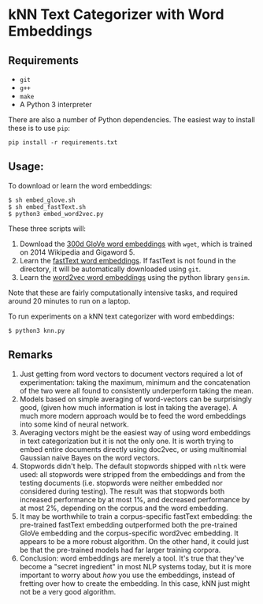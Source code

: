 # kNN Text Categorizer with Word Embeddings

## Requirements

- `git`
- `g++`
- `make`
- A Python 3 interpreter

There are also a number of Python dependencies. The easiest way to install these
is to use `pip`:

```
pip install -r requirements.txt
```

## Usage:

To download or learn the word embeddings:

```
$ sh embed_glove.sh
$ sh embed_fastText.sh
$ python3 embed_word2vec.py
```

These three scripts will:

1. Download the [300d GloVe word
   embeddings](https://nlp.stanford.edu/projects/glove/) with `wget`, which is
   trained on 2014 Wikipedia and Gigaword 5.
2. Learn the [fastText word embeddings](https://fasttext.cc/). If fastText is
   not found in the directory, it will be automatically downloaded using `git`.
3. Learn the [word2vec word
   embeddings](https://radimrehurek.com/gensim/models/word2vec.html) using the
   python library `gensim`.

Note that these are fairly computationally intensive tasks, and required around
20 minutes to run on a laptop.

To run experiments on a kNN text categorizer with word embeddings:

```
$ python3 knn.py
```

## Remarks

1. Just getting from word vectors to document vectors required a lot of
   experimentation: taking the maximum, minimum and the concatenation of the two
   were all found to consistently underperform taking the mean.
2. Models based on simple averaging of word-vectors can be surprisingly good,
   (given how much information is lost in taking the average). A much more
   modern approach would be to feed the word embeddings into some kind of neural
   network.
3. Averaging vectors might be the easiest way of using word embeddings in text
   categorization but it is not the only one. It is worth trying to embed entire
   documents directly using doc2vec, or using multinomial Gaussian naive Bayes
   on the word vectors.
4. Stopwords didn't help. The default stopwords shipped with `nltk` were used:
   all stopwords were stripped from the embeddings and from the testing
   documents (i.e. stopwords were neither embedded nor considered during
   testing). The result was that stopwords both increased performance by at most
   1%, and decreased performance by at most 2%, depending on the corpus and the
   word embedding.
5. It may be worthwhile to train a corpus-specific fastText embedding: the
   pre-trained fastText embedding outperformed both the pre-trained GloVe
   embedding and the corpus-specific word2vec embedding. It appears to be a more
   robust algorithm. On the other hand, it could just be that the pre-trained
   models had far larger training corpora.
6. Conclusion: word embeddings are merely a tool. It's true that they've become
   a "secret ingredient" in most NLP systems today, but it is more important to
   worry about _how_ you use the embeddings, instead of fretting over how to
   create the embedding. In this case, kNN just might not be a very good
   algorithm.

